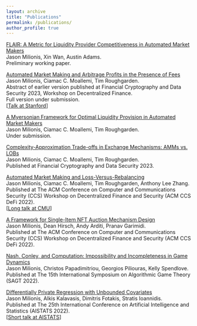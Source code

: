 ```yaml
---
layout: archive
title: "Publications"
permalink: /publications/
author_profile: true
---
```

<!--- FOR SEPARATE PAGES, uncomment this.
{% if author.googlescholar %}
  You can also find my articles on <u><a href="{{author.googlescholar}}">my Google Scholar profile</a>.</u>
{% endif %}

{% include base_path %}

{% for post in site.publications reversed %}
  {% include archive-single.html %}
{% endfor %}
--->

[FLAIR: A Metric for Liquidity Provider Competitiveness in Automated Market Makers](https://arxiv.org/pdf/2306.09421)
<br />
Jason Milionis, Xin Wan, Austin Adams.
<br />
Preliminary working paper.

[Automated Market Making and Arbitrage Profits in the Presence of Fees](https://arxiv.org/pdf/2305.14604)
<br />
Jason Milionis, Ciamac C. Moallemi, Tim Roughgarden.
<br />
Abstract of earlier version published at Financial Cryptography and Data Security 2023, Workshop on Decentralized Finance.
<br />
Full version under submission.
<br />
\[[Talk at Stanford](https://www.youtube.com/watch?v=zuJIf_VTtBE)\]

[A Myersonian Framework for Optimal Liquidity Provision in Automated Market Makers](https://arxiv.org/pdf/2303.00208)
<br />
Jason Milionis, Ciamac C. Moallemi, Tim Roughgarden.
<br />
Under submission.

[Complexity-Approximation Trade-offs in Exchange Mechanisms: AMMs vs. LOBs](https://arxiv.org/pdf/2302.11652)
<br />
Jason Milionis, Ciamac C. Moallemi, Tim Roughgarden.
<br />
Published at Financial Cryptography and Data Security 2023.

[Automated Market Making and Loss-Versus-Rebalancing](https://arxiv.org/pdf/2208.06046)
<br />
Jason Milionis, Ciamac C. Moallemi, Tim Roughgarden, Anthony Lee Zhang.
<br />
Published at The ACM Conference on Computer and Communications Security (CCS) Workshop on Decentralized Finance and Security (ACM CCS DeFi 2022).
<br />
\[[Long talk at CMU](https://www.youtube.com/watch?v=Xz2PfxlKOZM)\]

[A Framework for Single-Item NFT Auction Mechanism Design](https://arxiv.org/pdf/2209.11293)
<br />
Jason Milionis, Dean Hirsch, Andy Arditi, Pranav Garimidi.
<br />
Published at The ACM Conference on Computer and Communications Security (CCS) Workshop on Decentralized Finance and Security (ACM CCS DeFi 2022).

[Nash, Conley, and Computation: Impossibility and Incompleteness in Game Dynamics](https://arxiv.org/pdf/2203.14129)
<br />
Jason Milionis, Christos Papadimitriou, Georgios Piliouras, Kelly Spendlove.
<br />
Published at The 15th International Symposium on Algorithmic Game Theory (SAGT 2022).

[Differentially Private Regression with Unbounded Covariates](https://arxiv.org/pdf/2202.11199)
<br />
Jason Milionis, Alkis Kalavasis, Dimitris Fotakis, Stratis Ioannidis.
<br />
Published at The 25th International Conference on Artificial Intelligence and Statistics (AISTATS 2022).
<br />
\[[Short talk at AISTATS](https://virtual.aistats.org/virtual/2022/poster/3274)\]

